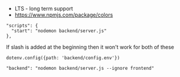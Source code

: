 - LTS - long term support
- https://www.npmjs.com/package/colors

```JS
"scripts": {
  "start": "nodemon backend/server.js"
},
```

If slash is added at the beginning then it won't work for both of these

```JS
dotenv.config({path: 'backend/config.env'})
```

```JS
"backend": "nodemon backend/server.js --ignore frontend"
```
